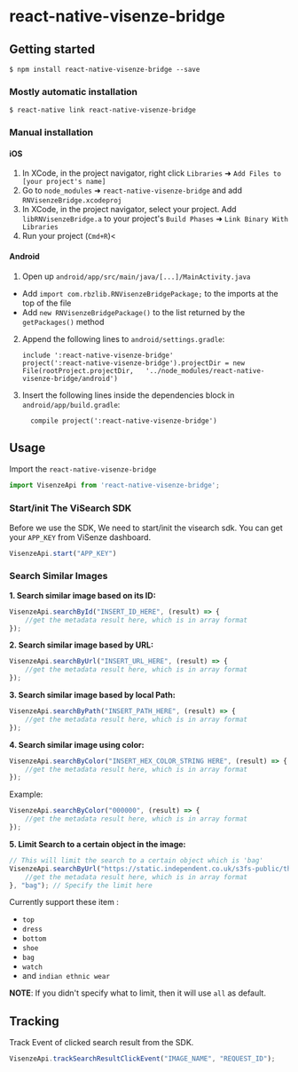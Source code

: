 
# react-native-visenze-bridge

## Getting started

`$ npm install react-native-visenze-bridge --save`

### Mostly automatic installation

`$ react-native link react-native-visenze-bridge`

### Manual installation


#### iOS

1. In XCode, in the project navigator, right click `Libraries` ➜ `Add Files to [your project's name]`
2. Go to `node_modules` ➜ `react-native-visenze-bridge` and add `RNVisenzeBridge.xcodeproj`
3. In XCode, in the project navigator, select your project. Add `libRNVisenzeBridge.a` to your project's `Build Phases` ➜ `Link Binary With Libraries`
4. Run your project (`Cmd+R`)<

#### Android

1. Open up `android/app/src/main/java/[...]/MainActivity.java`
  - Add `import com.rbzlib.RNVisenzeBridgePackage;` to the imports at the top of the file
  - Add `new RNVisenzeBridgePackage()` to the list returned by the `getPackages()` method
2. Append the following lines to `android/settings.gradle`:
  	```
  	include ':react-native-visenze-bridge'
  	project(':react-native-visenze-bridge').projectDir = new File(rootProject.projectDir, 	'../node_modules/react-native-visenze-bridge/android')
  	```
3. Insert the following lines inside the dependencies block in `android/app/build.gradle`:
  	```
      compile project(':react-native-visenze-bridge')
  	```


## Usage
Import the `react-native-visenze-bridge`
```javascript
import VisenzeApi from 'react-native-visenze-bridge';
```

### Start/init The ViSearch SDK
Before we use the SDK, We need to start/init the visearch sdk. You can get your `APP_KEY` from ViSenze dashboard.
```javascript
VisenzeApi.start("APP_KEY")
```

### Search Similar Images
**1. Search similar image based on its ID:**
```javascript
VisenzeApi.searchById("INSERT_ID_HERE", (result) => {
    //get the metadata result here, which is in array format
});
```

**2. Search similar image based by URL:**
```javascript
VisenzeApi.searchByUrl("INSERT_URL_HERE", (result) => {
    //get the metadata result here, which is in array format
});
```

**3. Search similar image based by local Path:**
```javascript
VisenzeApi.searchByPath("INSERT_PATH_HERE", (result) => {
    //get the metadata result here, which is in array format
});
```

**4. Search similar image using color:**
```javascript
VisenzeApi.searchByColor("INSERT_HEX_COLOR_STRING HERE", (result) => {
    //get the metadata result here, which is in array format
});
```
Example:
```javascript
VisenzeApi.searchByColor("000000", (result) => {
    //get the metadata result here, which is in array format
});
```

**5. Limit Search to a certain object in the image:**
```javascript
// This will limit the search to a certain object which is 'bag'
VisenzeApi.searchByUrl("https://static.independent.co.uk/s3fs-public/thumbnails/image/2017/03/01/11/spring-handbags-lifestyle.jpg", (result) => {
    //get the metadata result here, which is in array format
}, "bag"); // Specify the limit here
```
Currently support these item : 
- `top`
- `dress` 
- `bottom`
- `shoe`
- `bag`
- `watch` 
- and `indian ethnic wear`

**NOTE**: If you didn't specify what to limit, then it will use `all` as default.


## Tracking
Track Event of clicked search result from the SDK.
```javascript
VisenzeApi.trackSearchResultClickEvent("IMAGE_NAME", "REQUEST_ID");
```
